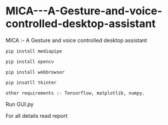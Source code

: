 # MICA---A-Gesture-and-voice-controlled-desktop-assistant
MICA :- A Gesture and voice controlled desktop assistant

    pip install mediapipe

    pip install opencv

    pip install webbrowser

    pip insatll tkinter

    other requirements :- Tensorflow, matplotlib, numpy.

Run GUI.py

For all details read report
